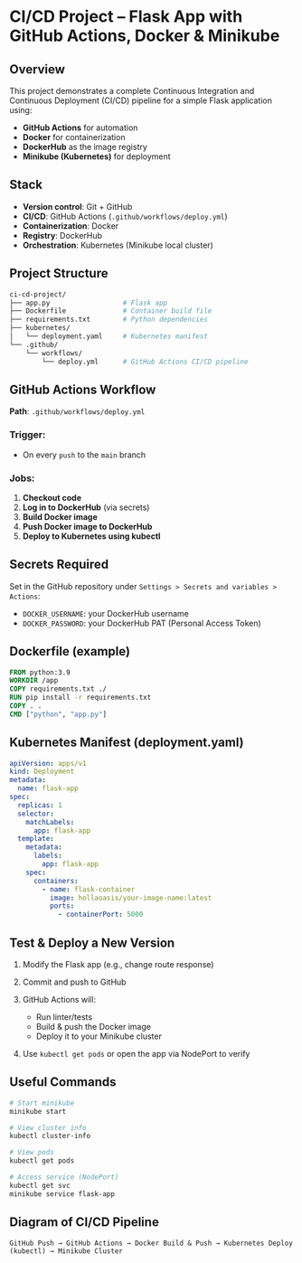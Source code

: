# CI/CD Project – Flask App with GitHub Actions, Docker & Minikube

## Overview

This project demonstrates a complete Continuous Integration and Continuous Deployment (CI/CD) pipeline for a simple Flask application using:

* **GitHub Actions** for automation
* **Docker** for containerization
* **DockerHub** as the image registry
* **Minikube (Kubernetes)** for deployment

## Stack

* **Version control**: Git + GitHub
* **CI/CD**: GitHub Actions (`.github/workflows/deploy.yml`)
* **Containerization**: Docker
* **Registry**: DockerHub
* **Orchestration**: Kubernetes (Minikube local cluster)

## Project Structure

```bash
ci-cd-project/
├── app.py                  # Flask app
├── Dockerfile              # Container build file
├── requirements.txt        # Python dependencies
├── kubernetes/
│   └── deployment.yaml     # Kubernetes manifest
└── .github/
    └── workflows/
        └── deploy.yml      # GitHub Actions CI/CD pipeline
```

## GitHub Actions Workflow

**Path**: `.github/workflows/deploy.yml`

### Trigger:

* On every `push` to the `main` branch

### Jobs:

1. **Checkout code**
2. **Log in to DockerHub** (via secrets)
3. **Build Docker image**
4. **Push Docker image to DockerHub**
5. **Deploy to Kubernetes using kubectl**

## Secrets Required

Set in the GitHub repository under `Settings > Secrets and variables > Actions`:

* `DOCKER_USERNAME`: your DockerHub username
* `DOCKER_PASSWORD`: your DockerHub PAT (Personal Access Token)

## Dockerfile (example)

```dockerfile
FROM python:3.9
WORKDIR /app
COPY requirements.txt ./
RUN pip install -r requirements.txt
COPY . .
CMD ["python", "app.py"]
```

## Kubernetes Manifest (deployment.yaml)

```yaml
apiVersion: apps/v1
kind: Deployment
metadata:
  name: flask-app
spec:
  replicas: 1
  selector:
    matchLabels:
      app: flask-app
  template:
    metadata:
      labels:
        app: flask-app
    spec:
      containers:
        - name: flask-container
          image: hollaoasis/your-image-name:latest
          ports:
            - containerPort: 5000
```

## Test & Deploy a New Version

1. Modify the Flask app (e.g., change route response)
2. Commit and push to GitHub
3. GitHub Actions will:

   * Run linter/tests
   * Build & push the Docker image
   * Deploy it to your Minikube cluster
4. Use `kubectl get pods` or open the app via NodePort to verify

## Useful Commands

```bash
# Start minikube
minikube start

# View cluster info
kubectl cluster-info

# View pods
kubectl get pods

# Access service (NodePort)
kubectl get svc
minikube service flask-app
```

## Diagram of CI/CD Pipeline

```
GitHub Push → GitHub Actions → Docker Build & Push → Kubernetes Deploy (kubectl) → Minikube Cluster
```

